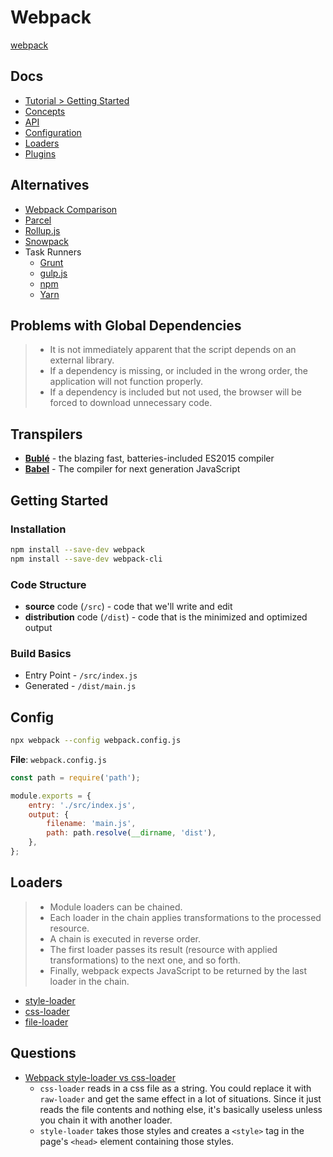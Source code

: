 # Webpack

[webpack](https://webpack.js.org/)

## Docs


* [Tutorial > Getting Started](https://webpack.js.org/guides/)
* [Concepts](https://webpack.js.org/concepts/)
* [API](https://webpack.js.org/api/)
* [Configuration](https://webpack.js.org/configuration/)
* [Loaders](https://webpack.js.org/loaders/)
* [Plugins](https://webpack.js.org/plugins/)


## Alternatives

* [Webpack Comparison](https://webpack.js.org/comparison/)
* [Parcel](https://parceljs.org/)
* [Rollup.js](https://rollupjs.org/guide/en/)
* [Snowpack](https://www.snowpack.dev/)
* Task Runners
  * [Grunt](https://gruntjs.com/)
  * [gulp.js](https://gulpjs.com/)
  * [npm](https://docs.npmjs.com/)
  * [Yarn](https://classic.yarnpkg.com/en/docs/install/#windows-stable)

## Problems with Global Dependencies

> * It is not immediately apparent that the script depends on an external library.
> * If a dependency is missing, or included in the wrong order, the application will not function properly.
> * If a dependency is included but not used, the browser will be forced to download unnecessary code.


## Transpilers

* [**Bublé**](https://buble.surge.sh/guide/) - the blazing fast, batteries-included ES2015 compiler
* [**Babel**](https://babeljs.io/) - The compiler for next generation JavaScript

## Getting Started

### Installation

```bash
npm install --save-dev webpack
npm install --save-dev webpack-cli
```

### Code Structure

* **source** code (`/src`) - code that we'll write and edit
* **distribution** code (`/dist`) - code that is the minimized and optimized output

### Build Basics

* Entry Point - `/src/index.js`
* Generated - `/dist/main.js`

## Config

```bash
npx webpack --config webpack.config.js
```

**File**: `webpack.config.js`

```js
const path = require('path');

module.exports = {
    entry: './src/index.js',
    output: {
        filename: 'main.js',
        path: path.resolve(__dirname, 'dist'),
    },
};
```

## Loaders

> * Module loaders can be chained.
> * Each loader in the chain applies transformations to the processed resource.
> * A chain is executed in reverse order.
> * The first loader passes its result (resource with applied transformations) to the next one, and so forth.
> * Finally, webpack expects JavaScript to be returned by the last loader in the chain.

* [style-loader](https://webpack.js.org/loaders/style-loader/)
* [css-loader](https://webpack.js.org/loaders/css-loader/)
* [file-loader](https://webpack.js.org/loaders/file-loader/)





## Questions


* [Webpack style-loader vs css-loader](https://stackoverflow.com/q/34039826/1366033)
  * `css-loader` reads in a css file as a string. You could replace it with `raw-loader` and get the same effect in a lot of situations. Since it just reads the file contents and nothing else, it's basically useless unless you chain it with another loader.
  * `style-loader` takes those styles and creates a `<style>` tag in the page's `<head>` element containing those styles.


